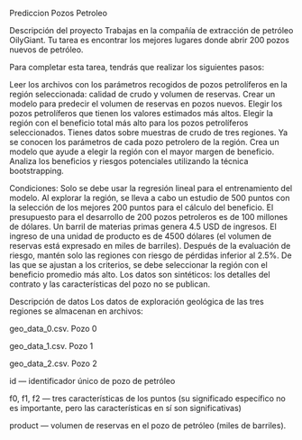 Prediccion Pozos Petroleo

Descripción del proyecto
Trabajas en la compañía de extracción de petróleo OilyGiant. Tu tarea es encontrar los mejores lugares donde abrir 200 pozos nuevos de petróleo.

Para completar esta tarea, tendrás que realizar los siguientes pasos:

Leer los archivos con los parámetros recogidos de pozos petrolíferos en la región seleccionada: calidad de crudo y volumen de reservas. Crear un modelo para predecir el volumen de reservas en pozos nuevos. Elegir los pozos petrolíferos que tienen los valores estimados más altos. Elegir la región con el beneficio total más alto para los pozos petrolíferos seleccionados. Tienes datos sobre muestras de crudo de tres regiones. Ya se conocen los parámetros de cada pozo petrolero de la región. Crea un modelo que ayude a elegir la región con el mayor margen de beneficio. Analiza los beneficios y riesgos potenciales utilizando la técnica bootstrapping.

Condiciones:
Solo se debe usar la regresión lineal para el entrenamiento del modelo. Al explorar la región, se lleva a cabo un estudio de 500 puntos con la selección de los mejores 200 puntos para el cálculo del beneficio. El presupuesto para el desarrollo de 200 pozos petroleros es de 100 millones de dólares. Un barril de materias primas genera 4.5 USD de ingresos. El ingreso de una unidad de producto es de 4500 dólares (el volumen de reservas está expresado en miles de barriles). Después de la evaluación de riesgo, mantén solo las regiones con riesgo de pérdidas inferior al 2.5%. De las que se ajustan a los criterios, se debe seleccionar la región con el beneficio promedio más alto. Los datos son sintéticos: los detalles del contrato y las características del pozo no se publican.

Descripción de datos
Los datos de exploración geológica de las tres regiones se almacenan en archivos:

geo_data_0.csv. Pozo 0

geo_data_1.csv. Pozo 1

geo_data_2.csv. Pozo 2

id — identificador único de pozo de petróleo

f0, f1, f2 — tres características de los puntos (su significado específico no es importante, pero las características en sí son significativas)

product — volumen de reservas en el pozo de petróleo (miles de barriles).
